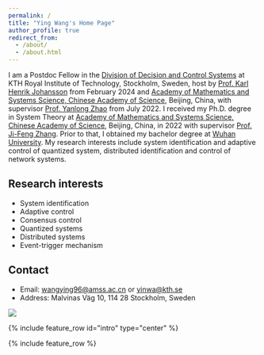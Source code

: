 ```yaml
---
permalink: /
title: "Ying Wang's Home Page"
author_profile: true
redirect_from: 
  - /about/
  - /about.html
---
```


I am a Postdoc Fellow in the [Division of Decision and Control Systems](https://www.kth.se/is/dcs/division-of-decision-and-control-systems-1.788078) at KTH Royal Institute of Technology, Stockholm, Sweden, host by [Prof. Karl Henrik Johansson](https://people.kth.se/~kallej/index.html) from February 2024 and [Academy of Mathematics and Systems Science, Chinese Academy of Science](http://english.amss.cas.cn/), Beijing, China, with supervisor [Prof. Yanlong Zhao](http://lsc.amss.ac.cn/~ylzhao/) from July 2022. I received my Ph.D. degree in System Theory at [Academy of Mathematics and Systems Science, Chinese Academy of Science](http://english.amss.cas.cn/), Beijing, China, in 2022 with supervisor [Prof. Ji-Feng Zhang](http://lsc.amss.ac.cn/~jif/). Prior to that, I obtained my bachelor degree at [Wuhan University](https://en.whu.edu.cn/). My research interests include system identification and adaptive control of quantized system, distributed identification and control of network systems. 

## Research interests
* System identification
* Adaptive control
* Consensus control
* Quantized systems
* Distributed systems
* Event-trigger mechanism


## Contact
* Email: wangying96@amss.ac.cn  or  yinwa@kth.se
* Address: Malvinas Väg 10, 114 28 Stockholm, Sweden

<a href="https://clustrmaps.com/site/1c23n"  title="Visit tracker"><img src="//www.clustrmaps.com/map_v2.png?d=kCmh38oCjEhDlhfTENopYvuYyGl8-Ubmj25c5TG9DP8&cl=ffffff" /></a>

{% include feature_row id="intro" type="center" %}

{% include feature_row %}
